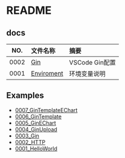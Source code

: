 # README

## docs

NO.|文件名称|摘要
:--:|:--|:--
0002| [Gin](docs/0002_Gin.md) | VSCode Gin配置
0001| [Enviroment](docs/0001_Enviroment.md) | 环境变量说明

## Examples

* [0007_GinTemplateEChart](src/0007_GinTemplateEChart)
* [0006_GinTemplate](src/0006_GinTemplate)
* [0005_GinEChart](src/0005_GinEChart)
* [0004_GinUpload](src/0004_GinUpload)
* [0003_Gin](src/0003_Gin)
* [0002_HTTP](src/0002_HTTP)
* [0001_HelloWorld](src/0001_HelloWorld)
